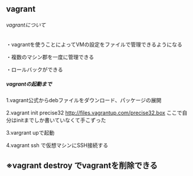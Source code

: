 vagrant
------------------------------------
###### vagrantについて

・vagrantを使うことによってVMの設定をファイルで管理できるようになる

・複数のマシン郡を一度に管理できる

・ロールバックができる

##### vagrantの起動まで

1.vagrant公式からdebファイルをダウンロード、パッケージの展開

2.vagrant init precise32 http://files.vagrantup.com/precise32.box
 ここで自分はinitまでしか書いていなくて手こずった

3.vargrant upで起動

4.vagrant ssh で仮想マシンにSSH接続する

※vagrant destroy でvagrantを削除できる
-------------------------------------

